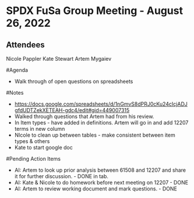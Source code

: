 # SPDX FuSa Group Meeting - August 26, 2022

## Attendees
Nicole Pappler
Kate Stewart
Artem Mygaiev

#Agenda
* Walk through of open questions on spreadsheets

#Notes
* https://docs.google.com/spreadsheets/d/1nGmvS8dPRJ0cKu24cIcjADJgfdUDTZekXETEAH-gdc4/edit#gid=449007315
* Walked through questions that Artem had from his review. 
* In Item types - have added in definitions.   Artem will go in and add 12207 terms in new column
* NIcole to clean up between tables - make consistent between item types & others
* Kate to start google doc 

#Pending Action Items
  * AI:  Artem to look up prior analysis between 61508 and 12207 and share it for further discussion.  - DONE in tab.
  * AI:  Kate & Nicole to do homework before next meeting on 12207 - DONE
  * AI: Artem to review working document and mark questions. - DONE
